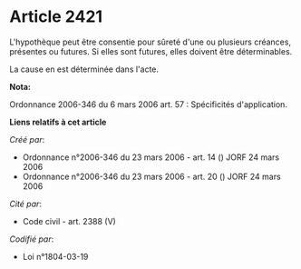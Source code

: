 # Article 2421

L'hypothèque peut être consentie pour sûreté d'une ou plusieurs créances, présentes ou futures. Si elles sont futures, elles
doivent être déterminables.

La cause en est déterminée dans l'acte.

**Nota:**

Ordonnance 2006-346 du 6 mars 2006 art. 57 : Spécificités d'application.

**Liens relatifs à cet article**

_Créé par_:

  - Ordonnance n°2006-346 du 23 mars 2006 - art. 14 () JORF 24 mars 2006
  - Ordonnance n°2006-346 du 23 mars 2006 - art. 20 () JORF 24 mars 2006

_Cité par_:

  - Code civil - art. 2388 (V)

_Codifié par_:

  - Loi n°1804-03-19

